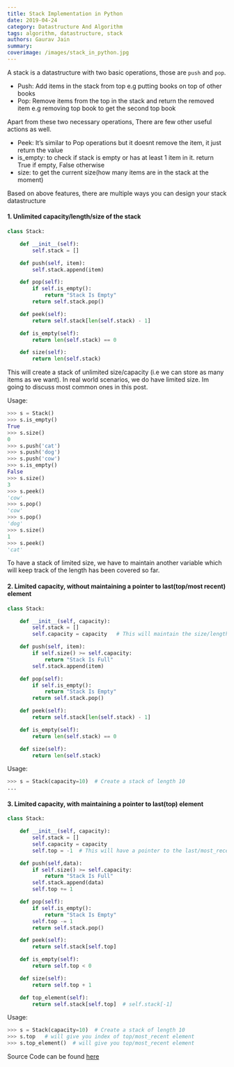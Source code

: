 ```yaml
---
title: Stack Implementation in Python
date: 2019-04-24
category: Datastructure And Algorithm
tags: algorithm, datastructure, stack
authors: Gaurav Jain
summary: 
coverimage: /images/stack_in_python.jpg
---
```


A stack is a datastructure with two basic operations, those are `push` and `pop`.

- Push: Add items in the stack from top e.g putting books on top of other books
- Pop: Remove items from the top in the stack and return the removed item e.g removing top book to get the second top book

Apart from these two necessary operations, There are few other useful actions as well.

- Peek: It’s similar to Pop operations but it doesnt remove the item, it just return the value
- is\_empty: to check if stack is empty or has at least 1 item in it. return True if empty, False otherwise
- size: to get the current size(how many items are in the stack at the moment)

Based on above features, there are multiple ways you can design your stack datastructure

#### 1\. Unlimited capacity/length/size of the stack

```python
class Stack:

    def __init__(self):
        self.stack = []

    def push(self, item):
        self.stack.append(item)

    def pop(self):
        if self.is_empty():
            return "Stack Is Empty"
        return self.stack.pop()

    def peek(self):
        return self.stack[len(self.stack) - 1]

    def is_empty(self):
        return len(self.stack) == 0

    def size(self):
        return len(self.stack)
```

This will create a stack of unlimited size/capacity (i.e we can store as many items as we want). In real world scenarios, we do have limited size. Im going to discuss most common ones in this post.

Usage:

```python
>>> s = Stack()
>>> s.is_empty()
True
>>> s.size()
0
>>> s.push('cat')
>>> s.push('dog')
>>> s.push('cow')
>>> s.is_empty()
False
>>> s.size()
3
>>> s.peek()
'cow'
>>> s.pop()
'cow'
>>> s.pop()
'dog'
>>> s.size()
1
>>> s.peek()
'cat'
```

To have a stack of limited size, we have to maintain another variable which will keep track of the length has been covered so far.

#### 2\. Limited capacity, without maintaining a pointer to last(top/most recent) element

```python
class Stack:

    def __init__(self, capacity):
        self.stack = []
        self.capacity = capacity   # This will maintain the size/length of the Stack

    def push(self, item):
        if self.size() >= self.capacity:
            return "Stack Is Full"
        self.stack.append(item)

    def pop(self):
        if self.is_empty():
            return "Stack Is Empty"
        return self.stack.pop()

    def peek(self):
        return self.stack[len(self.stack) - 1]

    def is_empty(self):
        return len(self.stack) == 0

    def size(self):
        return len(self.stack)
```

Usage:

```python
>>> s = Stack(capacity=10)  # Create a stack of length 10
...
```

#### 3\. Limited capacity, with maintaining a pointer to last(top) element

```python
class Stack:

    def __init__(self, capacity):
        self.stack = []
        self.capacity = capacity
        self.top = -1  # This will have a pointer to the last/most_recent element.

    def push(self,data):
        if self.size() >= self.capacity:
            return "Stack Is Full"
        self.stack.append(data)
        self.top += 1

    def pop(self):
        if self.is_empty():
            return "Stack Is Empty"
        self.top -= 1
        return self.stack.pop()

    def peek(self):
        return self.stack[self.top]

    def is_empty(self):
        return self.top < 0

    def size(self):
        return self.top + 1

    def top_element(self):
        return self.stack[self.top]  # self.stack[-1]
```

Usage:

```python
>>> s = Stack(capacity=10)  # Create a stack of length 10
>>> s.top   # will give you index of top/most_recent element
>>> s.top_element()  # will give you top/most_recent element
```

Source Code can be found [here](https://github.com/gauravvjn/Python-DSA/blob/master/stack/stack.py)

